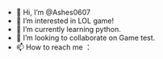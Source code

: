 - 👋 Hi, I’m @Ashes0607
- 👀 I’m interested in LOL game!
- 🌱 I’m currently learning python.
- 💞️ I’m looking to collaborate on Game test.
- 📫 How to reach me ：

<!---
Ashes0607/Ashes0607 is a ✨ special ✨ repository because its `README.md` (this file) appears on your GitHub profile.
You can click the Preview link to take a look at your changes.
--->
